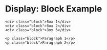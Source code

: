 <!DOCTYPE html>
<html lang="en">
<head>
    <meta charset="UTF-8">
    <meta name="viewport" content="width=device-width, initial-scale=1.0">
    <title>1 by 1</title>
    <link rel="stylesheet" href="block.css">
</head>
<body>
    <h1>Display: Block Example</h1>

    <div class="block">Box 1</div>
    <div class="block">Box 2</div>
    <div class="block">Box 3</div>

    <p class="block">Paragraph 1</p>
    <p class="block">Paragraph 2</p>
</body>
</html>
